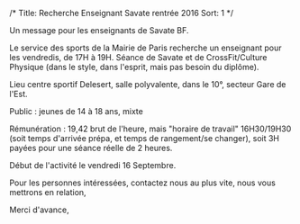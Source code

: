 /*
Title: Recherche Enseignant Savate rentrée 2016
Sort: 1
*/

Un message pour les enseignants de Savate BF.

Le service des sports de la Mairie de Paris recherche un enseignant pour les vendredis, de 17H à 19H.
Séance de Savate et de CrossFit/Culture Physique (dans le style, dans l'esprit, mais pas besoin du diplôme).

Lieu  centre sportif Delesert, salle polyvalente, dans le 10°, secteur Gare de l'Est.

Public : jeunes de 14 à 18 ans, mixte

Rémunération : 19,42 brut de l'heure, mais "horaire de travail" 16H30/19H30 (soit temps d'arrivée prépa, et temps de rangement/se changer), soit 3H payées pour une séance réelle de 2 heures.


Début de l'activité le vendredi 16 Septembre.


Pour les personnes intéressées, contactez nous au plus vite, nous vous mettrons en relation,


Merci d'avance,

